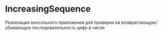 # IncreasingSequence

Реализация консольного приложения для проверки на возврастающую/убывающую последовательность цифр в числе
